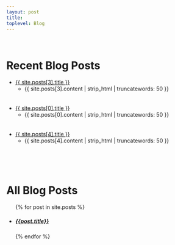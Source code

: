 ```yaml
---
layout: post
title: 
toplevel: Blog
---
```


<br/>
<h1>Recent Blog Posts</h1>
<ul>
<li><a href="/ajc-com{{site.posts[3].url}}">{{ site.posts[3].title }}</a>
    <ul>
    <!--<li>{%- assign date_format = site.minima.date_format | default: "%b %-d, %Y" -%}
    {{ site.posts[3].date | date: date_format }} • {{ site.posts[3].author }}</li>-->
    <li>{{ site.posts[3].content | strip_html | truncatewords: 50 }}</li>
    </ul><br/><br/>
</li>

<li><a href="/ajc-com{{site.posts[0].url}}">{{ site.posts[0].title }}</a>
    <ul>
    <!--<li>{%- assign date_format = site.minima.date_format | default: "%b %-d, %Y" -%}
    {{ site.posts[0].date | date: date_format }} • {{ site.posts[0].author }}</li>-->
    <li>{{ site.posts[0].content | strip_html | truncatewords: 50 }}</li>
    </ul><br/><br/>
</li>

<li><a href="/ajc-com{{site.posts[4].url}}">{{ site.posts[4].title }}</a>
    <ul>
    <!--<li>{%- assign date_format = site.minima.date_format | default: "%b %-d, %Y" -%}
    {{ site.posts[4].date | date: date_format }} • {{ site.posts[4].author }}</li>-->
    <li>{{ site.posts[4].content | strip_html | truncatewords: 50 }}</li>
    </ul><br/><br/>
</li>

</ul><br/>

<h1>All Blog Posts</h1>
<ul>
  {% for post in site.posts %}
  <li>
    <h5><a href="/ajc-com{{post.url}}">{{post.title}}</a></h5>
  </li>
  {% endfor %}
</ul>
 
